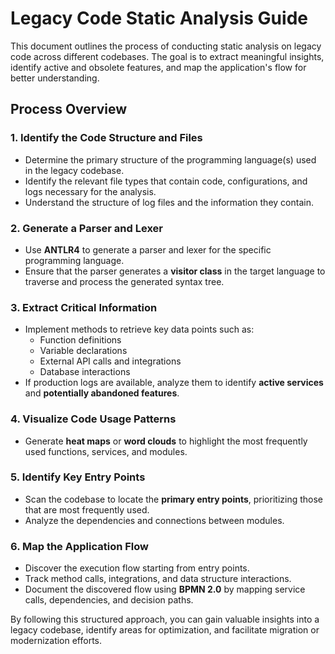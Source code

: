 # Legacy Code Static Analysis Guide
This document outlines the process of conducting static analysis on legacy code across different codebases. The goal is to extract meaningful insights, identify active and obsolete features, and map the application's flow for better understanding.

## **Process Overview**

### **1. Identify the Code Structure and Files**

- Determine the primary structure of the programming language(s) used in the legacy codebase.
- Identify the relevant file types that contain code, configurations, and logs necessary for the analysis.
- Understand the structure of log files and the information they contain.

### **2. Generate a Parser and Lexer**

- Use **ANTLR4** to generate a parser and lexer for the specific programming language.
- Ensure that the parser generates a **visitor class** in the target language to traverse and process the generated syntax tree.

### **3. Extract Critical Information**

- Implement methods to retrieve key data points such as:
    - Function definitions
    - Variable declarations
    - External API calls and integrations
    - Database interactions
- If production logs are available, analyze them to identify **active services** and **potentially abandoned features**.

### **4. Visualize Code Usage Patterns**

- Generate **heat maps** or **word clouds** to highlight the most frequently used functions, services, and modules.

### **5. Identify Key Entry Points**

- Scan the codebase to locate the **primary entry points**, prioritizing those that are most frequently used.
- Analyze the dependencies and connections between modules.

### **6. Map the Application Flow**

- Discover the execution flow starting from entry points.
- Track method calls, integrations, and data structure interactions.
- Document the discovered flow using **BPMN 2.0** by mapping service calls, dependencies, and decision paths.

By following this structured approach, you can gain valuable insights into a legacy codebase, identify areas for optimization, and facilitate migration or modernization efforts.